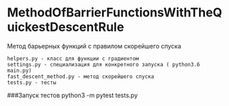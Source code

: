 # MethodOfBarrierFunctionsWithTheQuickestDescentRule
Метод барьерных функций с правилом скорейшего спуска 

```
helpers.py - класс для функции с градиентом
settings.py - специализация для конкретного запуска ( python3.6 main.py)
fast_descent_method.py - метод скорейшего спуска
tests.py - тесты
```

###Запуск тестов
python3 -m pytest tests.py